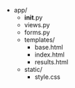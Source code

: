 - app/
  - __init__.py
  - views.py
  - forms.py
  - templates/
    - base.html
    - index.html
    - results.html
  - static/
    - style.css
